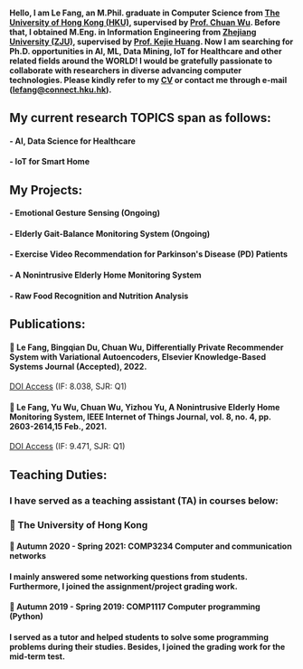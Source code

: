 #### Hello, I am Le Fang, an M.Phil. graduate in Computer Science from [The University of Hong Kong (HKU)](https://www.hku.hk/), supervised by [Prof. Chuan Wu](https://i.cs.hku.hk/~cwu/index.html). Before that, I obtained M.Eng. in Information Engineering from [Zhejiang University (ZJU)](https://www.zju.edu.cn/english/), supervised by [Prof. Kejie Huang](https://person.zju.edu.cn/en/huangkejie). Now I am searching for Ph.D. opportunities in  AI, ML, Data Mining, IoT for Healthcare and other related fields around the WORLD! I would be gratefully passionate to collaborate with researchers in diverse advancing computer technologies. Please kindly refer to my [CV](https://drive.google.com/file/d/1pHbk76sNqXM0_bdypNRC_9PlODuZrtaM/view?usp=sharing) or contact me through e-mail (lefang@connect.hku.hk).

## My current research TOPICS span as follows:
#### - AI, Data Science for Healthcare
#### - IoT for Smart Home

## My Projects:
#### - Emotional Gesture Sensing (Ongoing)
#### - Elderly Gait-Balance Monitoring System (Ongoing) 
#### - Exercise Video Recommendation for Parkinson's Disease (PD) Patients
#### - A Nonintrusive Elderly Home Monitoring System
#### - Raw Food Recognition and Nutrition Analysis


## Publications:
#### :page_facing_up:	 Le Fang, Bingqian Du, Chuan Wu, Differentially Private Recommender System with Variational Autoencoders, Elsevier Knowledge-Based Systems Journal (Accepted), 2022. 
[DOI Access](https://doi.org/10.1016/j.knosys.2022.109044) (IF: 8.038, SJR: Q1)

#### :page_facing_up:	 Le Fang, Yu Wu, Chuan Wu, Yizhou Yu, A Nonintrusive Elderly Home Monitoring System, IEEE Internet of Things Journal, vol. 8, no. 4, pp. 2603-2614,15 Feb., 2021. 
[DOI Access](https://ieeexplore.ieee.org/document/9177049) (IF: 9.471, SJR: Q1)


## Teaching Duties:
### I have served as a teaching assistant (TA) in courses below:
### :school: The University of Hong Kong
#### :memo: Autumn 2020 - Spring 2021: COMP3234 Computer and communication networks
#### I mainly answered some networking questions from students. Furthermore, I joined the assignment/project grading work.
#### :memo: Autumn 2019 - Spring 2019: COMP1117  Computer programming (Python)
#### I served as a tutor and helped students to solve some programming problems during their studies. Besides, I joined the grading work for the mid-term test.
